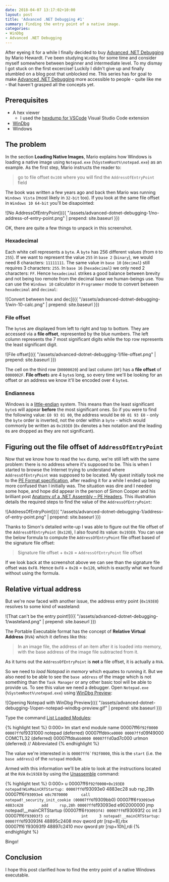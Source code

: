 ```yaml
---
date: 2018-04-07 13:17:02+10:00
layout: post
title: 'Advanced .NET Debugging #1'
summary: Finding the entry point of a native image.
categories:
- WinDbg
- Advanced .NET Debugging
---
```


After eyeing it for a while I finally decided to buy [Advanced .NET Debugging][advanced-dotnet-debugging-book] by Mario Hewardt. I've been studying `WinDbg` for some time and consider myself somewhere between beginner and intermediate level. To my dismay I got stuck on the first excercise! Luckily I didn't give up and finally stumbled on a blog post that unblocked me. This series has for goal to make [Advanced .NET Debugging][advanced-dotnet-debugging-book] more accessible to people - quite like me - that haven't grasped all the concepts yet.

## Prerequisites

- A hex viewer
  - I used the [hexdump for VSCode][hexdump-for-vscode] Visual Studio Code extension
- [WinDbg][get-windbg]
- Windows<!--more-->

## The problem

In the section **Loading Native Images**, Mario explains how Windows is loading a native image using `Notepad.exe` (`%SystemRoot%\notepad.exe`) as an example. As the first step, Mario instructs the reader to:

> go to file offset `0x108` where you will find the `AddressOfEntryPoint` field

The book was written a few years ago and back then Mario was running `Windows Vista` (most likely in `32-bit` too). If you look at the same file offset in `Windows 10 64-bit` you'll be disapointed:

![No AddressOfEntryPoint]({{ "/assets/advanced-dotnet-debugging-1/no-address-of-entry-point.png" | prepend: site.baseurl }})

OK, there are quite a few things to unpack in this screenshot.

### Hexadecimal

Each white cell represents a `byte`. A `byte` has 256 different values (from `0` to `255`). If we want to represent the value `255` in `base 2` (`binary`), we would need 8 characters: `11111111`. The same value in `base 10` (`decimal`) still requires 3 characters: `255`. In `base 16` (`hexadecimal`) we only need 2 characters: `FF`. Hence `hexadecimal` strikes a good balance between brevity and not being too remote from the decimal base we human-beings use. You can use the `Windows 10` calculator in `Programmer` mode to convert between `hexadecimal` and `decimal`:

![Convert between hex and dec]({{ "/assets/advanced-dotnet-debugging-1/win-10-calc.png" | prepend: site.baseurl }})

### File offset

The `byte`s are displayed from left to right and top to bottom. They are accessed via a **file offset**, represented by the blue numbers. The left column represents the 7 most significant digits while the top row represents the least significant digit.

![File offset]({{ "/assets/advanced-dotnet-debugging-1/file-offset.png" | prepend: site.baseurl }})

The cell on the third row (`00000020`) and last column (`0F`) has a **file offset** of `0000002F`. **File offset**s are 4 `byte`s long, so every time we'll be looking for an offset or an address we know it'll be encoded over 4 `byte`s.

### Endianness

Windows is a [little-endian][endianness] system. This means than the least significant `byte`s will appear **before** the most significant ones. So if you were to find the following value: `E0 93 01 00`, the address would be `00 01 93 E0` - only the `byte` order is inverted, not the order within a `byte` - which would commonly be written as `0x193E0` (`0x` denotes a hex notation and the leading `0`s are dropped as they are not significant).

## Figuring out the file offset of `AddressOfEntryPoint`

Now that we know how to read the `hex` dump, we're still left with the same problem: there is no address where it's supposed to be. This is when I started to browse the Internet trying to understand where `AddressOfEntryPoint` was supposed to be located. My quest initially took me to the [PE Format specification][pe-format], after reading it for a while I ended up being more confused than I initially was. The situation was dire and I needed some hope, and hope did appear in the person of Simon Cooper and his brilliant post [Anatomy of a .NET Assembly – PE Headers][anatomy-dotnet-assembly-pe-headers]. This illustration details the required steps to find the value of the `AddressOfEntryPoint`:

![AddressOfEntryPoint]({{ "/assets/advanced-dotnet-debugging-1/address-of-entry-point.png" | prepend: site.baseurl }})

Thanks to Simon's detailed write-up I was able to figure out the file offset of the `AddressOfEntryPoint` (`0x120`), I also found its value: `0x193E0`. You can use the below formula to compute the `AddressOfEntryPoint` file offset based of the signature file offset:

> Signature file offset + `0x28` = `AddressOfEntryPoint` file offset

If we look back at the screenshot above we can see than the signature file offset was `0xF8`. Hence `0xF8` + `0x28` = `0x120`, which is exactly what we found without using the formula.

## Relative virtual address

But we're now faced with another issue, the address entry point (`0x193E0`) resolves to some kind of wasteland:

![That can't be the entry point!]({{ "/assets/advanced-dotnet-debugging-1/wasteland.png" | prepend: site.baseurl }})

The Portable Executable format has the concept of **Relative Virtual Address** (`RVA`) which it defines like this:

> In an image file, the address of an item after it is loaded into memory, with the base address of the image file subtracted from it.

As it turns out the `AddressOfEntryPoint` is **not** a file offset, it is actually a `RVA`.

So we need to *load Notepad in memory* which equates to running it. But we also need to be able to see the `base address` of the image which is not something than the `Task Manager` or any other basic tool will be able to provide us. To see this value we need a debugger. Open `Notepad.exe` (`%SystemRoot%\notepad.exe`) using [WinDbg Preview][windbg-preview]:

![Opening Notepad with WinDbg Preview]({{ "/assets/advanced-dotnet-debugging-1/open-notepad-windbg-preview.gif" | prepend: site.baseurl }})

Type the command [List Loaded Modules][list-loaded-modules]:

{% highlight text %}
0:000> lm
start             end                 module name
00007ff6`f92f0000 00007ff6`f9331000   notepad    (deferred)
00007ffd`09ce0000 00007ffd`09f49000   COMCTL32   (deferred)
00007ffd`0abb0000 00007ffd`0ad7c000   urlmon     (deferred)
// Abbreviated
{% endhighlight %}

The value we're interested in is ``00007ff6`f92f0000``, this is the `start` (i.e. the `base address`) of the `notepad` module.

Armed with this information we'll be able to look at the instructions located at the `RVA` `0x193E0` by using the [Unassemble] command:

{% highlight text %}
0:000> u 00007ff6`f92f0000+0x193E0
notepad!WinMainCRTStartup:
00007ff6`f93093e0 4883ec28        sub     rsp,28h
00007ff6`f93093e4 e8c7070000      call    notepad!_security_init_cookie (00007ff6`f9309bb0)
00007ff6`f93093e9 4883c428        add     rsp,28h
00007ff6`f93093ed e902000000      jmp     notepad!__mainCRTStartup (00007ff6`f93093f4)
00007ff6`f93093f2 cc              int     3
00007ff6`f93093f3 cc              int     3
notepad!__mainCRTStartup:
00007ff6`f93093f4 48895c2408      mov     qword ptr [rsp+8],rbx
00007ff6`f93093f9 48897c2410      mov     qword ptr [rsp+10h],rdi
{% endhighlight %}

Bingo!

## Conclusion

I hope this post clarified how to find the entry point of a native Windows executable.

[advanced-dotnet-debugging-book]: https://www.goodreads.com/book/show/7306509-advanced-net-debugging
[hexdump-for-vscode]: https://marketplace.visualstudio.com/items?itemName=slevesque.vscode-hexdump
[get-windbg]: https://github.com/gabrielweyer/nuggets/blob/master/windbg/README.md#download-and-install-windbg
[endianness]: https://en.wikipedia.org/wiki/Endianness
[pe-format]: https://msdn.microsoft.com/library/windows/desktop/ms680547(v=vs.85).aspx
[anatomy-dotnet-assembly-pe-headers]: https://www.red-gate.com/simple-talk/blogs/anatomy-of-a-net-assembly-pe-headers/
[windbg-preview]: https://github.com/gabrielweyer/nuggets/blob/master/windbg/README.md#store
[list-loaded-modules]: https://docs.microsoft.com/en-us/windows-hardware/drivers/debugger/lm--list-loaded-modules-
[Unassemble]: https://docs.microsoft.com/en-us/windows-hardware/drivers/debugger/u--unassemble-
